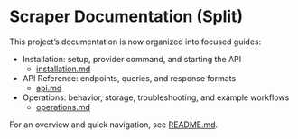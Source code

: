 # Scraper Documentation (Split)

This project’s documentation is now organized into focused guides:

- Installation: setup, provider command, and starting the API
  - [installation.md](./installation.md)
- API Reference: endpoints, queries, and response formats
  - [api.md](./api.md)
- Operations: behavior, storage, troubleshooting, and example workflows
  - [operations.md](./operations.md)

For an overview and quick navigation, see [README.md](./README.md).